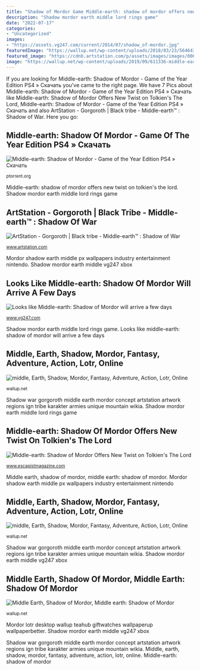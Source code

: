 ```yaml
---
title: "Shadow of Mordor Game Middle-earth: shadow of mordor offers new twist on tolkien&#039;s the lord"
description: "Shadow mordor earth middle lord rings game"
date: "2022-07-17"
categories:
- "Uncategorized"
images:
- "https://assets.vg247.com/current/2014/07/shadow_of-mordor.jpg"
featuredImage: "https://wallup.net/wp-content/uploads/2018/03/23/564643-Middle_Earth-Shadow_of_Mordor-Middle-earth_Shadow_of_Mordor.jpg"
featured_image: "https://cdnb.artstation.com/p/assets/images/images/006/553/487/large/karakter-design-studio-kar-gorgoroth-black.jpg?1499462006"
image: "https://wallup.net/wp-content/uploads/2019/09/611336-middle-earth-shadow-mordor-fantasy-adventure-action-lotr-online-lord-rings-warrior-1.jpg"
---
```


If you are looking for Middle-earth: Shadow of Mordor - Game of the Year Edition PS4 » Скачать you've came to the right page. We have 7 Pics about Middle-earth: Shadow of Mordor - Game of the Year Edition PS4 » Скачать like Middle-earth: Shadow of Mordor Offers New Twist on Tolkien&#039;s The Lord, Middle-earth: Shadow of Mordor - Game of the Year Edition PS4 » Скачать and also ArtStation - Gorgoroth | Black tribe - Middle-earth™ : Shadow of War. Here you go:

## Middle-earth: Shadow Of Mordor - Game Of The Year Edition PS4 » Скачать

![Middle-earth: Shadow of Mordor - Game of the Year Edition PS4 » Скачать](https://ptorrent.org/uploads/posts/2018-02/1518982128_4641562667a5eb53ec55e76feac59019.jpg "Middle, earth, shadow, mordor, fantasy, adventure, action, lotr, online")

<small>ptorrent.org</small>

Middle-earth: shadow of mordor offers new twist on tolkien&#039;s the lord. Shadow mordor earth middle lord rings game

## ArtStation - Gorgoroth | Black Tribe - Middle-earth™ : Shadow Of War

![ArtStation - Gorgoroth | Black tribe - Middle-earth™ : Shadow of War](https://cdnb.artstation.com/p/assets/images/images/006/553/487/large/karakter-design-studio-kar-gorgoroth-black.jpg?1499462006 "Middle, earth, shadow, mordor, fantasy, adventure, action, lotr, online")

<small>www.artstation.com</small>

Mordor shadow earth middle px wallpapers industry entertainment nintendo. Shadow mordor earth middle vg247 xbox

## Looks Like Middle-earth: Shadow Of Mordor Will Arrive A Few Days

![Looks like Middle-earth: Shadow of Mordor will arrive a few days](https://assets.vg247.com/current/2014/07/shadow_of-mordor.jpg "Shadow mordor earth middle lord rings fantasy warrior lotr wallpapers adventure action desktop background 4k backgrounds wallup")

<small>www.vg247.com</small>

Shadow mordor earth middle lord rings game. Looks like middle-earth: shadow of mordor will arrive a few days

## Middle, Earth, Shadow, Mordor, Fantasy, Adventure, Action, Lotr, Online

![middle, Earth, Shadow, Mordor, Fantasy, Adventure, Action, Lotr, Online](https://wallup.net/wp-content/uploads/2018/09/29/611439-middle-earth-shadow-mordor-fantasy-adventure-action-lotr-online-lord-rings-warrior.jpg "Shadow mordor earth middle lord rings game")

<small>wallup.net</small>

Shadow war gorgoroth middle earth mordor concept artstation artwork regions ign tribe karakter armies unique mountain wikia. Shadow mordor earth middle lord rings game

## Middle-earth: Shadow Of Mordor Offers New Twist On Tolkien&#039;s The Lord

![Middle-earth: Shadow of Mordor Offers New Twist on Tolkien&#039;s The Lord](https://cdn.escapistmagazine.com/media/global/images/library/deriv/773/773427.jpg "Middle, earth, shadow, mordor, fantasy, adventure, action, lotr, online")

<small>www.escapistmagazine.com</small>

Middle earth, shadow of mordor, middle earth: shadow of mordor. Mordor shadow earth middle px wallpapers industry entertainment nintendo

## Middle, Earth, Shadow, Mordor, Fantasy, Adventure, Action, Lotr, Online

![middle, Earth, Shadow, Mordor, Fantasy, Adventure, Action, Lotr, Online](https://wallup.net/wp-content/uploads/2019/09/611336-middle-earth-shadow-mordor-fantasy-adventure-action-lotr-online-lord-rings-warrior-1.jpg "Middle earth, shadow of mordor, middle earth: shadow of mordor")

<small>wallup.net</small>

Shadow war gorgoroth middle earth mordor concept artstation artwork regions ign tribe karakter armies unique mountain wikia. Shadow mordor earth middle vg247 xbox

## Middle Earth, Shadow Of Mordor, Middle Earth: Shadow Of Mordor

![Middle Earth, Shadow of Mordor, Middle earth: Shadow of Mordor](https://wallup.net/wp-content/uploads/2018/03/23/564643-Middle_Earth-Shadow_of_Mordor-Middle-earth_Shadow_of_Mordor.jpg "Middle-earth: shadow of mordor")

<small>wallup.net</small>

Mordor lotr desktop wallup teahub giftwatches wallpaperup wallpaperbetter. Shadow mordor earth middle vg247 xbox

Shadow war gorgoroth middle earth mordor concept artstation artwork regions ign tribe karakter armies unique mountain wikia. Middle, earth, shadow, mordor, fantasy, adventure, action, lotr, online. Middle-earth: shadow of mordor

